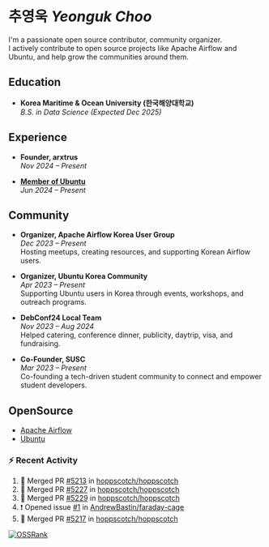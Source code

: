 # 추영욱 *Yeonguk Choo*

I'm a passionate open source contributor, community organizer.  
I actively contribute to open source projects like Apache Airflow and Ubuntu, and help grow the communities around them.  

## Education

- **Korea Maritime & Ocean University (한국해양대학교)**  
  *B.S. in Data Science (Expected Dec 2025)*  

## Experience
- **Founder, arxtrus**  
  _Nov 2024 – Present_  

- **[Member of Ubuntu](https://launchpad.net/~ubuntumembers)**  
  _Jun 2024 – Present_  


## Community

- **Organizer, Apache Airflow Korea User Group**  
  _Dec 2023 – Present_  
  Hosting meetups, creating resources, and supporting Korean Airflow users.

- **Organizer, Ubuntu Korea Community**  
  _Apr 2023 – Present_  
  Supporting Ubuntu users in Korea through events, workshops, and outreach programs.

- **DebConf24 Local Team**  
  _Nov 2023 – Aug 2024_  
  Helped catering, conference dinner, publicity, daytrip, visa, and fundraising.

- **Co-Founder, SUSC**  
  _Mar 2023 – Present_  
  Co-founding a tech-driven student community to connect and empower student developers.

## OpenSource
- [Apache Airflow](https://github.com/apache/airflow/pulls?q=is%3Apr+author%3Achoo121600+)
- [Ubuntu](https://launchpad.net/~choo121600)

### :zap: Recent Activity
<!--START_SECTION:activity-->
1. 🎉 Merged PR [#5213](https://github.com/hoppscotch/hoppscotch/pull/5213) in [hoppscotch/hoppscotch](https://github.com/hoppscotch/hoppscotch)
2. 🎉 Merged PR [#5227](https://github.com/hoppscotch/hoppscotch/pull/5227) in [hoppscotch/hoppscotch](https://github.com/hoppscotch/hoppscotch)
3. 🎉 Merged PR [#5229](https://github.com/hoppscotch/hoppscotch/pull/5229) in [hoppscotch/hoppscotch](https://github.com/hoppscotch/hoppscotch)
4. ❗ Opened issue [#1](https://github.com/AndrewBastin/faraday-cage/issues/1) in [AndrewBastin/faraday-cage](https://github.com/AndrewBastin/faraday-cage)
5. 🎉 Merged PR [#5217](https://github.com/hoppscotch/hoppscotch/pull/5217) in [hoppscotch/hoppscotch](https://github.com/hoppscotch/hoppscotch)
<!--END_SECTION:activity-->

[![OSSRank](https://ossrank.com/widget/1003272)](https://ossrank.com/c/1003272-yeonguk)

